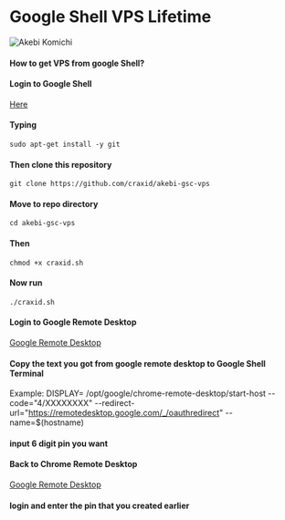# Google Shell VPS Lifetime

![Akebi Komichi](https://crax.my.id/wp-content/uploads/akebi_banner.jpg)

#### How to get VPS from google Shell?

#### Login to Google Shell
[Here](https://shell.cloud.google.com)

#### Typing
```sudo apt-get install -y git```

#### Then clone this repository 
```git clone https://github.com/craxid/akebi-gsc-vps```

#### Move to repo directory
```cd akebi-gsc-vps```

#### Then 
```chmod +x craxid.sh```

#### Now run
```./craxid.sh```

#### Login to Google Remote Desktop
[Google Remote Desktop](https://remotedesktop.google.com/headless)

#### Copy the text you got from google remote desktop to Google Shell Terminal 

Example: DISPLAY= /opt/google/chrome-remote-desktop/start-host --code="4/XXXXXXXX" --redirect-url="https://remotedesktop.google.com/_/oauthredirect" --name=$(hostname)

#### input 6 digit pin you want

#### Back to Chrome Remote Desktop
[Google Remote Desktop](https://remotedesktop.google.com/access)

#### login and enter the pin that you created earlier

